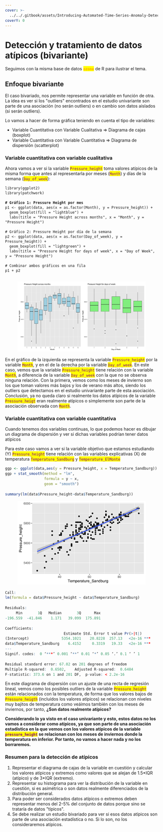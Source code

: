 ```yaml
---
cover: >-
  ../../.gitbook/assets/Introducing-Automated-Time-Series-Anomaly-Detection_blog_Image_v.1.0.webp
coverY: 0
---
```


# Detección y tratamiento de datos atípicos (bivariante)

Seguimos con la misma base de datos <mark style="color:orange;">**`ozone`**</mark> de R para ilustrar el tema.

## Enfoque bivariante

El caso bivariado, nos permite representar una variable en función de otra. La idea es ver si los "outliers" encontrados en el estudio univariante son parte de una asociación (no serán outliers) o en cambio son datos aislados (si serán outliers).&#x20;

Lo vamos a hacer de forma gráfica teniendo en cuenta el tipo de variables:

* Variable Cuantitativa con Variable Cualitativa ⇒ Diagrama de cajas (boxplot)
* Variable Cuantitativa con Variable Cuantitativa ⇒ Diagrama de dispersión (scatterplot)

### **Variable cuantitativa con variable cualitativa**

Ahora vamos a ver si la variable <mark style="color:purple;">`Pressure_height`</mark>  toma valores atípicos de la misma forma que antes al representarla por meses (<mark style="color:purple;">`Month`</mark>) y días de la semana (<mark style="color:purple;">`Day_of_week`</mark>):

<pre class="language-r"><code class="lang-r">library(ggplot2)
library(patchwork)

<strong># Gráfico 1: Pressure Height por mes
</strong>p1 &#x3C;- ggplot(data, aes(x = as.factor(Month), y = Pressure_height)) +
  geom_boxplot(fill = "lightblue") +
  labs(title = "Pressure Height across months", x = "Month", y = "Pressure Height") 

# Gráfico 2: Pressure Height por día de la semana
p2 &#x3C;- ggplot(data, aes(x = as.factor(Day_of_week), y = Pressure_height)) +
  geom_boxplot(fill = "lightgreen") +
  labs(title = "Pressure Height for days of week", x = "Day of Week", y = "Pressure Height") 

# Combinar ambos gráficos en una fila
p1 + p2

</code></pre>

<figure><img src="../../.gitbook/assets/image (252).png" alt=""><figcaption></figcaption></figure>

En el gráfico de la izquierda se representa la variable <mark style="color:purple;">`Pressure_height`</mark> por la variable <mark style="color:purple;">`Month`</mark>,  y en el de la derecha por la variable <mark style="color:purple;">`Day_of_week`</mark>. En este caso, vemos que la variable <mark style="color:purple;">`Pressure_height`</mark> tiene relación con la variable <mark style="color:purple;">`Month`</mark>, a diferencia de la variable <mark style="color:purple;">`Day_of_week`</mark> con la que no se observa ninguna relación.  Con la primera, vemos como los meses de invierno son los que toman valores más bajos y los de verano más altos, siendo los outliers que detectamos en el estudio univariante parte de esta asociación.  Conclusión,  ya no queda claro si realmente los datos atípicos de la variable <mark style="color:purple;">`Pressure_heigt`</mark> eran realmente atípicos o simplemente son parte de la asociación observada con <mark style="color:purple;">`Month`</mark>. &#x20;

### **Variable cuantitativa con variable cuantitativa**

Cuando tenemos dos variables continuas, lo que podemos hacer es dibujar un diagrama de dispersión y ver si dichas variables podrían tener datos atípicos

Para este caso vamos a ver si la variable objetivo que estamos estudiando (Y)  <mark style="color:purple;">`Pressure_height`</mark>  tiene relación con las variables  explicativas (X) de temperatura <mark style="color:purple;">`Temperature_Sandburg`</mark> y <mark style="color:purple;">`Temperature_ElMonte`</mark>

```r
ggp <- ggplot(data,aes(y = Pressure_height, x = Temperature_Sandburg)) + geom_point()
ggp + stat_smooth(method = "lm",
                  formula = y ~ x,
                  geom = "smooth")

summary(lm(data$Pressure_height~data$Temperature_Sandburg))

```

<figure><img src="../../.gitbook/assets/image (1) (1) (1) (1) (1).png" alt="" width="563"><figcaption></figcaption></figure>

```r
Call:
lm(formula = data$Pressure_height ~ data$Temperature_Sandburg)

Residuals:
     Min       1Q   Median       3Q      Max 
-196.559  -41.846    1.171   39.099  175.891 

Coefficients:
                           Estimate Std. Error t value Pr(>|t|)    
(Intercept)               5354.1021    20.8228  257.13   <2e-16 ***
data$Temperature_Sandburg    6.4152     0.3319   19.33   <2e-16 ***
---
Signif. codes:  0 ‘***’ 0.001 ‘**’ 0.01 ‘*’ 0.05 ‘.’ 0.1 ‘ ’ 1

Residual standard error: 67.02 on 201 degrees of freedom
Multiple R-squared:  0.6502,	Adjusted R-squared:  0.6484 
F-statistic: 373.6 on 1 and 201 DF,  p-value: < 2.2e-16

```

En este diagrama de dispersión con un ajuste de una recta de regresión lineal, vemos como los posibles outliers de la variable <mark style="color:purple;">`Pressure_height`</mark> están relacionados con la temperatura, de forma que los valores  bajos de <mark style="color:purple;">`Pressure_heigth`</mark> (incluídos los valores atípicos) se relacionan con niveles muy bajitos de temperatura como veáimos también con los meses de inviernos, por tanto, **¿Son datos realmente atípicos?**

**Considerando lo ya visto en el caso univariante y esto,  estos datos no los vamos a considerar como atípicos, ya que son parte de una asociación estadística en la que vemos con los valores atípicos de la variable&#x20;**<mark style="color:purple;">**`pressure_height`**</mark>**&#x20;se relacionan con los meses de inviernos donde la temperatura en inferior. Por tanto, no vamos a hacer nada y no los borraremos.**&#x20;

### Resumen para la detección de atípicos

1. Representar el diagrama de cajas de la variable en cuestión y calcular los valores atípicos y extremos como valores que se alejan de  1.5\*IQR (atípico) y de 3\*IQR (extremo).
2. Representar su histograma para ver la distribución de la variable en cuestión, si es asimétrica o son datos realmente diferenciados de la distribución general. &#x20;
3. Para poder ser considerados datos atípicos o extremos deben representar menos del 2-5% del conjunto de datos porque sino se trataría de datos "típicos".
4. Se debe realizar un estudio bivariado para ver si esos datos atípicos son parte de una asociación estadística o no. Si lo son, no los consideraremos atípicos.&#x20;

